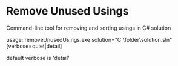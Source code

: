 # Remove Unused Usings
Command-line tool for removing and sorting usings in C# solution

usage: removeUnusedUsings.exe solution="C:\folder\solution.sln" [verbose=quiet|detail]

default verbose is 'detail'
